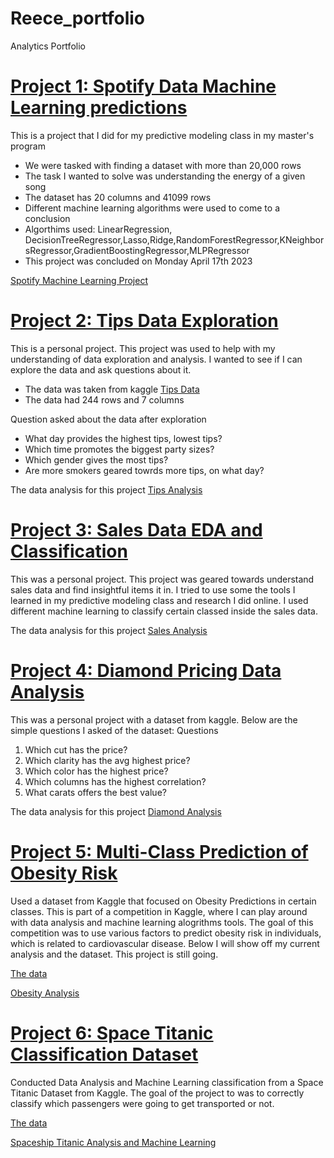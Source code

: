 # Reece_portfolio
Analytics Portfolio 

# [Project 1: Spotify Data Machine Learning predictions](https://reecealbert.github.io/Reece_portfolio/)

This is a project that I did for my predictive modeling class in my master's program

* We were tasked with finding a dataset with more than 20,000 rows
* The task I wanted to solve was understanding the energy of a given song
* The dataset has 20 columns and 41099 rows
* Different machine learning algorithms were used to come to a conclusion
* Algorthims used: LinearRegression, DecisionTreeRegressor,Lasso,Ridge,RandomForestRegressor,KNeighborsRegressor,GradientBoostingRegressor,MLPRegressor
* This project was concluded on Monday April 17th 2023

[Spotify Machine Learning Project](https://github.com/ReeceAlbert/Reece_Portfolio.Python/blob/main/spotify-dataset-analysis%20(1).ipynb)

# [Project 2: Tips Data Exploration](https://reecealbert.github.io/Reece_portfolio/)

This is a personal project. This project was used to help with my understanding of data exploration and analysis.
I wanted to see if I can explore the data and ask questions about it.

* The data was taken from kaggle [Tips Data](https://www.kaggle.com/datasets/jsphyg/tipping)
* The data had 244 rows and 7 columns

Question asked about the data after exploration
* What day provides the highest tips, lowest tips?
* Which time promotes the biggest party sizes?
* Which gender gives the most tips?
* Are more smokers geared towrds more tips, on what day?


The data analysis for this project [Tips Analysis](https://github.com/ReeceAlbert/Reece_portfolio/blob/main/tips%20analysis.ipynb)

# [Project 3: Sales Data EDA and Classification](https://reecealbert.github.io/Reece_portfolio)

This was a personal project. This project was geared towards understand sales data and find insightful items it in.
I tried to use some the tools I learned in my predictive modeling class and research I did online. 
I used different machine learning to classify certain classed inside the sales data.

The data analysis for this project [Sales Analysis](https://github.com/ReeceAlbert/Reece_portfolio/blob/main/Sales.ipynb)

# [Project 4: Diamond Pricing Data Analysis](https://reecealbert.github.io/Reece_portfolio)

This was a personal project with a dataset from kaggle.
Below are the simple questions I asked of the dataset:
Questions
1. Which cut has the price?
2. Which clarity has the avg highest price?
3. Which color has the highest price?
4. Which columns has the highest correlation?
5. What carats offers the best value?

The data analysis for this project [Diamond Analysis](https://github.com/ReeceAlbert/Reece_Portfolio.Python/blob/main/Diamond%20Price%20Analysis%20.ipynb)



# [Project 5: Multi-Class Prediction of Obesity Risk](https://reecealbert.github.io/Reece_portfolio)
Used a dataset from Kaggle that focused on Obesity Predictions in certain classes. This is part of a competition in Kaggle, where I can play around with data analysis and machine learning alogrithms tools. 
The goal of this competition was to use various factors to predict obesity risk in individuals, which is related to cardiovascular disease. Below I will show off my current analysis and the dataset. This project is still going.


[The data](https://github.com/ReeceAlbert/Reece_Portfolio.Python/blob/main/train.csv)

[Obesity Analysis](https://github.com/ReeceAlbert/Reece_Portfolio.Python/blob/main/Multi-Class%20Prediction%20of%20Obesity%20Risk.ipynb)



# [Project 6: Space Titanic Classification Dataset](https://reecealbert.github.io/Reece_portfolio)
Conducted Data Analysis and Machine Learning classification from a Space Titanic Dataset from Kaggle. The goal of the project to was to correctly classify which passengers were going to get transported or not.

[The data](https://github.com/ReeceAlbert/Reece_Portfolio.Python/blob/main/train2.csv)

[Spaceship Titanic Analysis and Machine Learning](https://github.com/ReeceAlbert/Reece_Portfolio.Python/blob/main/Spaceship%20Titanic.ipynb)
